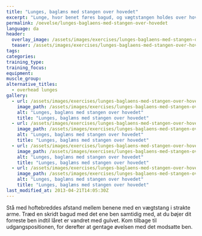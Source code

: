 ```yaml
---
title: "Lunges, baglæns med stangen over hovedet"
excerpt: "Lunge, hvor benet føres bagud, og vægtstangen holdes over hovedet med strakte arme."
permalink: /oevelse/lunges-baglaens-med-stangen-over-hovedet
language: da
header:
  overlay_image: /assets/images/exercises/lunges-baglaens-med-stangen-over-hovedet-0.jpg
  teaser: /assets/images/exercises/lunges-baglaens-med-stangen-over-hovedet-0.jpg
tags:
categories:
training_type: 
training_focus: 
equipment:
muscle_group:
alternative_titles:
  - overhead lunges
gallery:
  - url: /assets/images/exercises/lunges-baglaens-med-stangen-over-hovedet-0.jpg
    image_path: /assets/images/exercises/lunges-baglaens-med-stangen-over-hovedet-0.jpg
    alt: "Lunges, baglæns med stangen over hovedet"
    title: "Lunges, baglæns med stangen over hovedet"
  - url: /assets/images/exercises/lunges-baglaens-med-stangen-over-hovedet-1.jpg
    image_path: /assets/images/exercises/lunges-baglaens-med-stangen-over-hovedet-1.jpg
    alt: "Lunges, baglæns med stangen over hovedet"
    title: "Lunges, baglæns med stangen over hovedet"
  - url: /assets/images/exercises/lunges-baglaens-med-stangen-over-hovedet-2.jpg
    image_path: /assets/images/exercises/lunges-baglaens-med-stangen-over-hovedet-2.jpg
    alt: "Lunges, baglæns med stangen over hovedet"
    title: "Lunges, baglæns med stangen over hovedet"
  - url: /assets/images/exercises/lunges-baglaens-med-stangen-over-hovedet-3.jpg
    image_path: /assets/images/exercises/lunges-baglaens-med-stangen-over-hovedet-3.jpg
    alt: "Lunges, baglæns med stangen over hovedet"
    title: "Lunges, baglæns med stangen over hovedet"
last_modified_at: 2013-04-21T14:05:30Z
---
```


Stå med hoftebreddes afstand mellem benene med en vægtstang i strakte arme. Træd en skridt bagud med det ene ben samtidig med, at du bøjer dit forreste ben indtil låret er vandret med gulvet. Kom tilbage til udgangspositionen, for derefter at gentage øvelsen med det modsatte ben.
